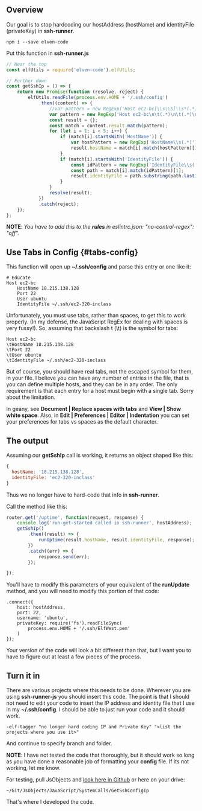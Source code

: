 ## Overview

Our goal is to stop hardcoding our hostAddress (hostName) and identityFile (privateKey) in **ssh-runner**.

    npm i --save elven-code

Put this function in **ssh-runner.js**

```JavaScript
// Near the top
const elfUtils = require('elven-code').elfUtils;

// Further down    
const getSshIp = () => {
    return new Promise(function (resolve, reject) {
        elfUtils.readFile(process.env.HOME + '/.ssh/config')
            .then((content) => {
                //var pattern = new RegExp('Host ec2-bc[\\s\\S]\\s*(.*)[\\s\\S]\\s*(.*)[\\s\\S]\\s*(.*)[\\s\\S]\\s*(.*)');
                var pattern = new RegExp('Host ec2-bc\n\t(.*)\n\t(.*)\n\t(.*)\n\t(.*)');
                const result = {};
                const match = content.result.match(pattern);
                for (let i = 1; i < 5; i++) {
                    if (match[i].startsWith('HostName')) {
                        var hostPattern = new RegExp('HostName\\s(.*)');
                        result.hostName = match[i].match(hostPattern)[1];
                    }
                    if (match[i].startsWith('IdentityFile')) {
                        const idPattern = new RegExp('IdentityFile\\s(.*)');
                        const path = match[i].match(idPattern)[1];
                        result.identityFile = path.substring(path.lastIndexOf('/') + 1, path.length)
                    }
                }
                resolve(result);
            })
            .catch(reject);
    });
};
```

**NOTE**: _You have to add this to the **rules** in eslintrc.json: "no-control-regex": "off"._

## Use Tabs in Config {#tabs-config}

This function will open up **~/.ssh/config** and parse this entry or one like it:

```
# Educate
Host ec2-bc
	HostName 18.215.138.128
	Port 22
	User ubuntu
	IdentityFile ~/.ssh/ec2-320-inclass
```

Unfortunately, you must use tabs, rather than spaces, to get this to work properly. (In my defense, the JavaScript RegEx for dealing with spaces is very fussy!). So, assuming that backslash t (\t) is the symbol for tabs:

```
Host ec2-bc
\tHostName 18.215.138.128
\tPort 22
\tUser ubuntu
\tIdentityFile ~/.ssh/ec2-320-inclass
```  

But of course, you should have real tabs, not the escaped symbol for them, in your file. I believe you can have any number of entries in the file, that is you can define multiple hosts, and they can be in any order. The only requirement is that each entry for a host must begin with a single tab. Sorry about the limitation.

In geany, see **Document | Replace spaces with tabs** and **View | Show white space**. Also, in **Edit | Preferences | Editor | Indentation** you can set your preferences for tabs vs spaces as the default character.

## The output

Assuming our **getSshIp** call is working, it returns an object shaped like this:

```javascript
{
  hostName: '18.215.138.128',
  identityFile: 'ec2-320-inclass'
}
```

Thus we no longer have to hard-code that info in **ssh-runner**.

Call the method like this:

```javascript
router.get('/uptime', function(request, response) {
    console.log('run-get-started called in ssh-runner', hostAddress);
    getSshIp()
        .then((result) => {
            runUptime(result.hostName, result.identityFile, response);
        })
        .catch((err) => {
            response.send(err);
        });

});
```

You'll have to modify this parameters of your equivalent of the **runUpdate** method, and you will need to modify this portion of that code:

```
.connect({
    host: hostAddress,
    port: 22,
    username: 'ubuntu',
    privateKey: require('fs').readFileSync(
        process.env.HOME + '/.ssh/ElfWest.pem'
    )
});
```

Your version of the code will look a bit different than that, but I want you to have to figure out at least a few pieces of the process.

## Turn it in

There are various projects where this needs to be done. Wherever you are using **ssh-runner-js** you should insert this code. The point is that I should not need to edit your code to insert the IP address and identity file that I use in my **~/.ssh/config**. I should be able to just run your code and it should work.

    -elf-tagger "no longer hard coding IP and Private Key" "<list the projects where you use it>"

And continue to specify branch and folder.

**NOTE**: I have not tested the code that thoroughly, but it should work so long as you have done a reasonable job of formatting your **config** file. If its not working, let me know.

For testing, pull JsObjects and [look here in Github][gscip] or here on your drive:

    ~/Git/JsObjects/JavaScript/SystemCalls/GetSshConfigIp

That's where I developed the code.

[gscip]: https://github.com/charliecalvert/JsObjects/tree/master/JavaScript/SystemCalls/GetSshConfigIp
